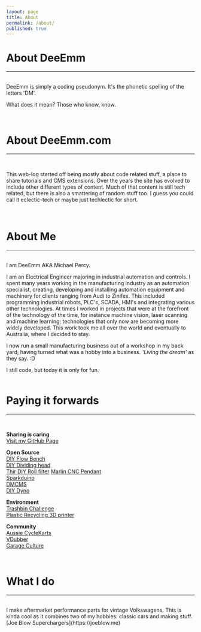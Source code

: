 ```yaml
---
layout: page
title: About
permalink: /about/
published: true
---
```



# About DeeEmm
---
<BR>
DeeEmm is simply a coding pseudonym. It's the phonetic spelling of the letters 'DM'. 

What does it mean? Those who know, know.


<BR>

# About DeeEmm.com
---
<BR>
  
  
This web-log started off being mostly about code related stuff, a place to share tutorials and CMS extensions. Over the years the site has evolved to include other different types of content. Much of that content is still tech related, but there is also a smattering of random stuff too. I guess you could call it eclectic-tech or maybe just techlectic for short.  
<BR><BR>


# About Me
---
<BR>
I am DeeEmm AKA Michael Percy.  

I am an Electrical Engineer majoring in industrial automation and controls. I spent many years working in the manufacturing industry as an automation specialist, creating, developing and installing automation equipment and machinery for clients ranging from Audi to Zinifex. This included programming industrial robots, PLC's, SCADA, HMI's and integrating various other technologies. At times I worked in projects that were at the forefront of the technology of the time, for instance machine vision, laser scanning and machine learning; technologies that only now are becoming more widely developed. This work took me all over the world and eventually to Australia, where I decided to stay.  

I now run a small manufacturing business out of a workshop in my back yard, having turned what was a hobby into a business. _'Living the dream'_ as they say.  :D  

I still code, but today it is only for fun.
<BR><BR>



# Paying it forwards
---
<BR>

**Sharing is caring**  
[Visit my GitHub Page](https://github.com/DeeEmm)  


**Open Source**  
[DIY Flow Bench](https://github.com/DeeEmm/DIY-Flow-Bench)   
[DIY Dividing head](https://github.com/DeeEmm/DIY-Dividing-Head)  
[Thir DIY Roll filter](https://github.com/DeeEmm/Thir)
[Marlin CNC Pendant](https://github.com/DeeEmm/Marlin-CNC-Pendant)  
[Sparkduino](https://github.com/DeeEmm/sparkduino)  
[DMCMS](https://sourceforge.net/projects/dmcms/)  
[DIY Dyno](https://sourceforge.net/projects/diydyno/)  


**Environment**  
[Trashbin Challenge](https://trashbinchallenge.org)  
[Plastic Recycling 3D printer](https://DeeEmm.com)  


**Community**  
[Aussie CycleKarts](https://cyclekarts.com.au)  
[VDubber](https://vdubber.com)  
[Garage Culture](https://garageculture.com)  


<br>

# What I do  
---
<br>
I make aftermarket performance parts for vintage Volkswagens.  
This is kinda cool as it combines two of my hobbies: classic cars and making stuff.  
[Joe Blow Superchargers](https://joeblow.me)  